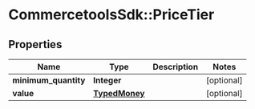 # CommercetoolsSdk::PriceTier

## Properties
Name | Type | Description | Notes
------------ | ------------- | ------------- | -------------
**minimum_quantity** | **Integer** |  | [optional] 
**value** | [**TypedMoney**](TypedMoney.md) |  | [optional] 

